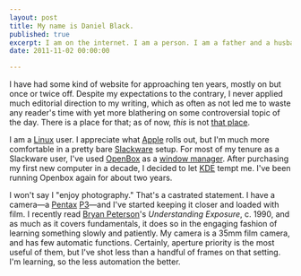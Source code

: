 ```yaml
---
layout: post
title: My name is Daniel Black. 
published: true
excerpt: I am on the internet. I am a person. I am a father and a husband. I [was](http://erectlocution.com/2011/01/23/on-december-12-2010-i-graduated-from-the-university-of-cincinnati-with-a-degree-in-mathematics/) a [university](http://www.uc.edu) student of mathematics ([originally](http://www.muohio.edu) math and physics). I am a less formalized student of thinking, of [philosophy](http://academy.galilean-library.org/index.php), of [writing](http://www.amazon.com/Writing-Style-Conversations-Art-2nd/dp/0130257133/ref=sr_1_1?ie=UTF8&qid=1248544415&sr=8-1), and of [how to make decisions](http://en.wikipedia.org/wiki/Decision_theory).
date: 2011-11-02 00:00:00

---
```


<!-- My name is Daniel Black. I am on the internet. I am a person. I am a father and a husband. I [was](http://erectlocution.com/2011/01/23/on-december-12-2010-i-graduated-from-the-university-of-cincinnati-with-a-degree-in-mathematics/) a [university](http://www.uc.edu) student of mathematics ([originally](http://www.muohio.edu) math and physics). I am a less formalized student of thinking, of [philosophy](http://academy.galilean-library.org/index.php), of [writing](http://www.amazon.com/Writing-Style-Conversations-Art-2nd/dp/0130257133/ref=sr_1_1?ie=UTF8&qid=1248544415&sr=8-1), and of [how to make decisions](http://en.wikipedia.org/wiki/Decision_theory). -->

I have had some kind of website for approaching ten years, mostly on but once or twice off. Despite my expectations to the contrary, I never applied much editorial direction to my writing, which as often as not led me to waste any reader's time with yet more blathering on some controversial topic of the day. There is a place for that; as of now, *this* is not [that place](http://erectlocution.com/boxing/).

I am a [Linux](http://www.linux.org) user. I appreciate what [Apple](http://www.apple.com) rolls out, but I'm much more comfortable in a pretty bare [Slackware](http://www.slackware.com) setup. For most of my tenure as a Slackware user, I've used [OpenBox](http://icculus.org/openbox/index.php/Main_Page) as a [window manager](http://en.wikipedia.org/wiki/Window_manager). After purchasing my first new computer in a decade, I decided to let [KDE](http://www.kde.org) tempt me. I've been running Openbox again for about two years.

I won't say I "enjoy photography." That's a castrated statement. I have a camera&mdash;a [Pentax](http://en.wikipedia.org/wiki/List_of_Pentax_products) [P3](http://en.wikipedia.org/wiki/List_of_Pentax_products#P_Series)&mdash;and I've started keeping it closer and loaded with film. I recently read [Bryan Peterson](http://www.amazon.com/Bryan-Peterson/e/B000APQPTU/ref=ep_sprkl_at_B000APQPTU?pf_rd_p=482609291&pf_rd_s=auto-sparkle&pf_rd_t=301&pf_rd_i=bryan%20peterson&pf_rd_m=ATVPDKIKX0DER&pf_rd_r=0J8VWVK0VGC4AZCA6SFN)'s *Understanding Exposure*, c. 1990, and as much as it covers fundamentals, it does so in the engaging fashion of learning something slowly and patiently. My camera is a 35mm film camera, and has few automatic functions. Certainly, aperture priority is the most useful of them, but I've shot less than a handful of frames on that setting. I'm learning, so the less automation the better.
